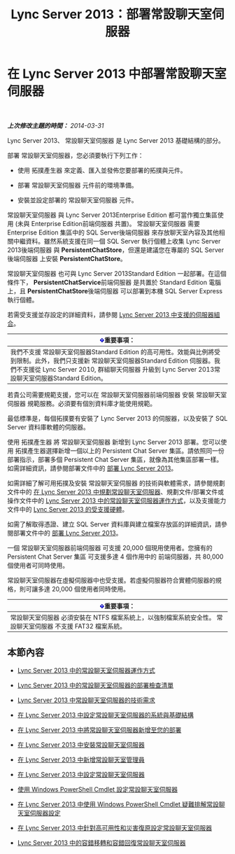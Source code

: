 ﻿---
title: Lync Server 2013：部署常設聊天室伺服器
TOCTitle: 部署常設聊天室伺服器
ms:assetid: e3b930fb-6855-47f0-b6b3-7dfae386540d
ms:mtpsurl: https://technet.microsoft.com/zh-tw/library/JJ205357(v=OCS.15)
ms:contentKeyID: 49292606
ms.date: 08/24/2015
mtps_version: v=OCS.15
ms.translationtype: HT
---

# 在 Lync Server 2013 中部署常設聊天室伺服器

 

_**上次修改主題的時間：** 2014-03-31_

Lync Server 2013、 常設聊天室伺服器 是 Lync Server 2013 基礎結構的部分。

部署 常設聊天室伺服器，您必須要執行下列工作：

  - 使用 拓撲產生器 來定義、匯入並發佈您要部署的拓撲與元件。

  - 部署 常設聊天室伺服器 元件前的環境準備。

  - 安裝並設定部署的 常設聊天室伺服器 元件。

常設聊天室伺服器 與 Lync Server 2013Enterprise Edition 都可當作獨立集區使用 (未與 Enterprise Edition前端伺服器 共置)。 常設聊天室伺服器 需要 Enterprise Edition 集區中的 SQL Server後端伺服器 來存放聊天室內容及其他相關中繼資料。雖然系統支援在同一個 SQL Server 執行個體上收集 Lync Server 2013後端伺服器 與 **PersistentChatStore**，但還是建議您在專屬的 SQL Server後端伺服器 上安裝 **PersistentChatStore**。

常設聊天室伺服器 也可與 Lync Server 2013Standard Edition 一起部署。在這個條件下， **PersistentChatService**前端伺服器 是共置於 Standard Edition 電腦上，且 **PersistentChatStore**後端伺服器 可以部署到本機 SQL Server Express 執行個體。

若需受支援並存設定的詳細資料，請參閱 [Lync Server 2013 中支援的伺服器組合](lync-server-2013-supported-server-collocation.md)。

<table>
<thead>
<tr class="header">
<th><img src="images/Gg412908.important(OCS.15).gif" title="important" alt="important" />重要事項：</th>
</tr>
</thead>
<tbody>
<tr class="odd">
<td>我們不支援 常設聊天室伺服器Standard Edition 的高可用性。效能與比例將受到限制。此外，我們只支援新 常設聊天室伺服器Standard Edition 伺服器。我們不支援從 Lync Server 2010, 群組聊天伺服器 升級到 Lync Server 2013常設聊天室伺服器Standard Edition。</td>
</tr>
</tbody>
</table>


若貴公司需要規範支援，您可以在 常設聊天室伺服器前端伺服器 安裝 常設聊天室伺服器 規範服務。必須要有個別資料庫才能使用規範。

最低標準是，每個拓撲要有安裝了 Lync Server 2013 的伺服器，以及安裝了 SQL Server 資料庫軟體的伺服器。

使用 拓撲產生器 將 常設聊天室伺服器 新增到 Lync Server 2013 部署。您可以使用 拓撲產生器選擇新增一個以上的 Persistent Chat Server 集區。請依照同一份部署指示，部署多個 Persistent Chat Server 集區，就像為其他集區部署一樣。如需詳細資訊，請參閱部署文件中的 [部署 Lync Server 2013](lync-server-2013-deploying-lync-server.md)。

如需詳細了解可用拓撲及安裝 常設聊天室伺服器 的技術與軟體需求，請參閱規劃文件中的 [在 Lync Server 2013 中規劃常設聊天室伺服器](lync-server-2013-planning-for-persistent-chat-server.md)、規劃文件/部署文件或操作文件中的 [Lync Server 2013 中的常設聊天室伺服器運作方式](lync-server-2013-how-persistent-chat-server-works.md)，以及支援能力文件中的 [Lync Server 2013 的受支援硬體](lync-server-2013-supported-hardware.md)。

如需了解取得憑證、建立 SQL Server 資料庫與建立檔案存放區的詳細資訊，請參閱部署文件中的 [部署 Lync Server 2013](lync-server-2013-deploying-lync-server.md)。

一個 常設聊天室伺服器前端伺服器 可支援 20,000 個現用使用者。您擁有的 Persistent Chat Server 集區 可支援多達 4 個作用中的 前端伺服器，共 80,000 個使用者可同時使用。

常設聊天室伺服器在虛擬伺服器中也受支援。若虛擬伺服器符合實體伺服器的規格，則可讓多達 20,000 個使用者同時使用。

<table>
<thead>
<tr class="header">
<th><img src="images/Gg412908.important(OCS.15).gif" title="important" alt="important" />重要事項：</th>
</tr>
</thead>
<tbody>
<tr class="odd">
<td>常設聊天室伺服器 必須安裝在 NTFS 檔案系統上，以強制檔案系統安全性。 常設聊天室伺服器 不支援 FAT32 檔案系統。</td>
</tr>
</tbody>
</table>


## 本節內容

  - [Lync Server 2013 中的常設聊天室伺服器運作方式](lync-server-2013-how-persistent-chat-server-works.md)

  - [Lync Server 2013 中的常設聊天室伺服器的部署檢查清單](lync-server-2013-deployment-checklist-for-persistent-chat-server.md)

  - [Lync Server 2013 中常設聊天室伺服器的技術需求](lync-server-2013-technical-requirements-for-persistent-chat-server.md)

  - [在 Lync Server 2013 中設定常設聊天室伺服器的系統與基礎結構](lync-server-2013-setting-up-systems-and-infrastructure-for-persistent-chat-server.md)

  - [在 Lync Server 2013 中將常設聊天室伺服器新增至您的部署](lync-server-2013-adding-persistent-chat-server-to-your-deployment.md)

  - [在 Lync Server 2013 中安裝常設聊天室伺服器](lync-server-2013-installing-persistent-chat-server.md)

  - [在 Lync Server 2013 中新增常設聊天室管理員](lync-server-2013-adding-a-persistent-chat-administrator.md)

  - [在 Lync Server 2013 中設定常設聊天室伺服器](lync-server-2013-configuring-persistent-chat-server.md)

  - [使用 Windows PowerShell Cmdlet 設定常設聊天室伺服器](configuring-persistent-chat-server-by-using-windows-powershell-cmdlets.md)

  - [在 Lync Server 2013 中使用 Windows PowerShell Cmdlet 疑難排解常設聊天室伺服器設定](lync-server-2013-troubleshooting-persistent-chat-server-configuration-using-windows-powershell-cmdlets.md)

  - [在 Lync Server 2013 中針對高可用性和災害復原設定常設聊天室伺服器](lync-server-2013-configuring-persistent-chat-server-for-high-availability-and-disaster-recovery.md)

  - [Lync Server 2013 中的容錯移轉和容錯回復常設聊天室伺服器](lync-server-2013-failing-over-and-failing-back-persistent-chat-server.md)

